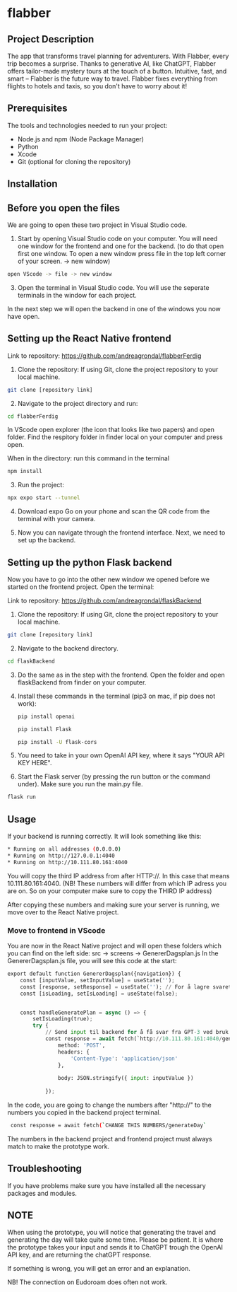 # flabber 

## Project Description 
The app that transforms travel planning for adventurers. With Flabber, every trip becomes a surprise. Thanks to generative AI, like ChatGPT, Flabber offers tailor-made mystery tours at the touch of a button. Intuitive, fast, and smart – Flabber is the future way to travel.
Flabber fixes everything from flights to hotels and taxis, so you don't have to worry about it!

## Prerequisites
The tools and technologies needed to run your project:
- Node.js and npm (Node Package Manager)
- Python 
- Xcode
- Git (optional for cloning the repository)

## Installation 
## Before you open the files
We are going to open these two project in Visual Studio code. 

1. Start by opening Visual Studio code on your computer. You will need one window for the frontend and one for the backend. (to do that open first one window. To open a new window press file in the top left corner of your screen. -> new window)
```bash
open VScode -> file -> new window
```
3. Open the terminal in Visual Studio code. You will use the seperate terminals in the window for each project.

In the next step we will open the backend in one of the windows you now have open.


## Setting up the React Native frontend

Link to repository: https://github.com/andreagrondal/flabberFerdig 

1. Clone the repository: If using Git, clone the project repository to your local machine.
```bash
git clone [repository link]
```

2. Navigate to the project directory and run:
```bash
cd flabberFerdig
```

In VScode open explorer (the icon that looks like two papers) and open folder. Find the respitory folder in finder local on your computer and press open.

When in the directory: run this command in the terminal
```bash
npm install
```

3. Run the project:
```bash
npx expo start --tunnel
```
4. Download expo Go on your phone and scan the QR code from the terminal with your camera.

5. Now you can navigate through the frontend interface. Next, we need to set up the backend.

## Setting up the python Flask backend
Now you have to go into the other new window we opened before we started on the frontend project.
Open the terminal:

Link to repository: https://github.com/andreagrondal/flaskBackend 

1. Clone the repository: If using Git, clone the project repository to your local machine.
```bash
git clone [repository link]
```
2. Navigate to the backend directory.
```bash
cd flaskBackend
```

3. Do the same as in the step with the frontend. Open the folder and open flaskBackend from finder on your computer.
   
4. Install these commands in the terminal (pip3 on mac, if pip does not work):
   ```bash
   pip install openai
   ```
   ```bash
   pip install Flask
   ```
   ```bash
   pip install -U flask-cors
   ```
5. You need to take in your own OpenAI API key, where it says "YOUR API KEY HERE".
   
6. Start the Flask server (by pressing the run button or the command under). Make sure you run the main.py file.
```bash
flask run
```

## Usage

If your backend is running correctly. It will look something like this:
```bash
* Running on all addresses (0.0.0.0)
* Running on http://127.0.0.1:4040
* Running on http://10.111.80.161:4040
```
You will copy the third IP address from after HTTP://. In this case that means 10.111.80.161:4040. (NB! These numbers will differ from which IP adress you are on. So on your computer make sure to copy the THIRD IP address)

After copying these numbers and making sure your server is running, we move over to the React Native project.

### Move to frontend in VScode
You are now in the React Native project and will open these folders which you can find on the left side: src  -> screens -> GenererDagsplan.js
In the GenererDagsplan.js file, you will see this code at the start:

```python
export default function GenererDagsplan({navigation}) {
    const [inputValue, setInputValue] = useState('');
    const [response, setResponse] = useState(''); // For å lagre svaret fra GPT
    const [isLoading, setIsLoading] = useState(false);


    const handleGeneratePlan = async () => {
        setIsLoading(true); 
        try {
            // Send input til backend for å få svar fra GPT-3 ved bruk av fetch
            const response = await fetch(`http://10.111.80.161:4040/generateDay`, {
                method: 'POST',
                headers: {
                    'Content-Type': 'application/json'
                },
                
                body: JSON.stringify({ input: inputValue })
                
            });
```

In the code, you are going to change the numbers after "http://" to the numbers you copied in the backend project terminal.

```bash
 const response = await fetch(`CHANGE THIS NUMBERS/generateDay`
```

The numbers in the backend project and frontend project must always match to make the prototype work.


## Troubleshooting
If you have problems make sure you have installed all the necessary packages and modules.


## NOTE
When using the prototype, you will notice that generating the travel and generating the day will take quite some time.
Please be patient. It is where the prototype takes your input and sends it to ChatGPT trough the OpenAI API key,
and are returning the chatGPT response.

If something is wrong, you will get an error and an explanation.

NB! The connection on Eudoroam does often not work.







